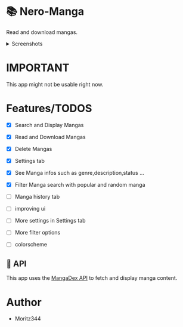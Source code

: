 # 📚 Nero-Manga
Read and download mangas.


</details>
<details>
<summary>Screenshots</summary>

![app_3](https://github.com/user-attachments/assets/4d9d0452-942a-408a-823c-dbaa47aa99bb)

![app_4](https://github.com/user-attachments/assets/d10148ab-b91f-4801-9105-3b7114ab07c8)


</details>

# IMPORTANT
This app might not be usable right now.

# Features/TODOS
- [x] Search and Display Mangas
- [x] Read and Download Mangas
- [x] Delete Mangas
- [x] Settings tab
- [x] See Manga infos such as genre,description,status ...
- [x] Filter Manga search with popular and random manga
- [ ] Manga history tab 
- [ ] improving ui
- [ ] More settings in Settings tab
- [ ] More filter options
- [ ] colorscheme


## 🔌 API

This app uses the [MangaDex API](https://api.mangadex.org) to fetch and display manga content.



# Author
- Moritz344

